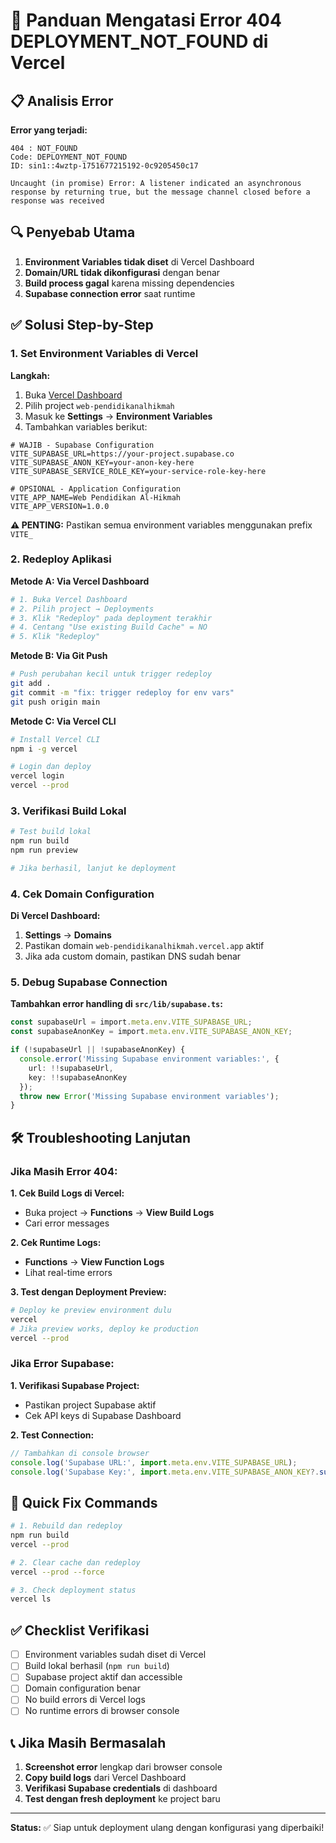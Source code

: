 # 🚨 Panduan Mengatasi Error 404 DEPLOYMENT_NOT_FOUND di Vercel

## 📋 Analisis Error

**Error yang terjadi:**
```
404 : NOT_FOUND
Code: DEPLOYMENT_NOT_FOUND
ID: sin1::4wztp-1751677215192-0c9205450c17

Uncaught (in promise) Error: A listener indicated an asynchronous response by returning true, but the message channel closed before a response was received
```

## 🔍 Penyebab Utama

1. **Environment Variables tidak diset** di Vercel Dashboard
2. **Domain/URL tidak dikonfigurasi** dengan benar
3. **Build process gagal** karena missing dependencies
4. **Supabase connection error** saat runtime

## ✅ Solusi Step-by-Step

### 1. Set Environment Variables di Vercel

**Langkah:**
1. Buka [Vercel Dashboard](https://vercel.com/dashboard)
2. Pilih project `web-pendidikanalhikmah`
3. Masuk ke **Settings** → **Environment Variables**
4. Tambahkan variables berikut:

```env
# WAJIB - Supabase Configuration
VITE_SUPABASE_URL=https://your-project.supabase.co
VITE_SUPABASE_ANON_KEY=your-anon-key-here
VITE_SUPABASE_SERVICE_ROLE_KEY=your-service-role-key-here

# OPSIONAL - Application Configuration
VITE_APP_NAME=Web Pendidikan Al-Hikmah
VITE_APP_VERSION=1.0.0
```

**⚠️ PENTING:** Pastikan semua environment variables menggunakan prefix `VITE_`

### 2. Redeploy Aplikasi

**Metode A: Via Vercel Dashboard**
```bash
# 1. Buka Vercel Dashboard
# 2. Pilih project → Deployments
# 3. Klik "Redeploy" pada deployment terakhir
# 4. Centang "Use existing Build Cache" = NO
# 5. Klik "Redeploy"
```

**Metode B: Via Git Push**
```bash
# Push perubahan kecil untuk trigger redeploy
git add .
git commit -m "fix: trigger redeploy for env vars"
git push origin main
```

**Metode C: Via Vercel CLI**
```bash
# Install Vercel CLI
npm i -g vercel

# Login dan deploy
vercel login
vercel --prod
```

### 3. Verifikasi Build Lokal

```bash
# Test build lokal
npm run build
npm run preview

# Jika berhasil, lanjut ke deployment
```

### 4. Cek Domain Configuration

**Di Vercel Dashboard:**
1. **Settings** → **Domains**
2. Pastikan domain `web-pendidikanalhikmah.vercel.app` aktif
3. Jika ada custom domain, pastikan DNS sudah benar

### 5. Debug Supabase Connection

**Tambahkan error handling di `src/lib/supabase.ts`:**
```typescript
const supabaseUrl = import.meta.env.VITE_SUPABASE_URL;
const supabaseAnonKey = import.meta.env.VITE_SUPABASE_ANON_KEY;

if (!supabaseUrl || !supabaseAnonKey) {
  console.error('Missing Supabase environment variables:', {
    url: !!supabaseUrl,
    key: !!supabaseAnonKey
  });
  throw new Error('Missing Supabase environment variables');
}
```

## 🛠️ Troubleshooting Lanjutan

### Jika Masih Error 404:

**1. Cek Build Logs di Vercel:**
- Buka project → **Functions** → **View Build Logs**
- Cari error messages

**2. Cek Runtime Logs:**
- **Functions** → **View Function Logs**
- Lihat real-time errors

**3. Test dengan Deployment Preview:**
```bash
# Deploy ke preview environment dulu
vercel
# Jika preview works, deploy ke production
vercel --prod
```

### Jika Error Supabase:

**1. Verifikasi Supabase Project:**
- Pastikan project Supabase aktif
- Cek API keys di Supabase Dashboard

**2. Test Connection:**
```javascript
// Tambahkan di console browser
console.log('Supabase URL:', import.meta.env.VITE_SUPABASE_URL);
console.log('Supabase Key:', import.meta.env.VITE_SUPABASE_ANON_KEY?.substring(0, 10) + '...');
```

## 🚀 Quick Fix Commands

```bash
# 1. Rebuild dan redeploy
npm run build
vercel --prod

# 2. Clear cache dan redeploy
vercel --prod --force

# 3. Check deployment status
vercel ls
```

## ✅ Checklist Verifikasi

- [ ] Environment variables sudah diset di Vercel
- [ ] Build lokal berhasil (`npm run build`)
- [ ] Supabase project aktif dan accessible
- [ ] Domain configuration benar
- [ ] No build errors di Vercel logs
- [ ] No runtime errors di browser console

## 📞 Jika Masih Bermasalah

1. **Screenshot error** lengkap dari browser console
2. **Copy build logs** dari Vercel Dashboard
3. **Verifikasi Supabase credentials** di dashboard
4. **Test dengan fresh deployment** ke project baru

---

**Status:** ✅ Siap untuk deployment ulang dengan konfigurasi yang diperbaiki!